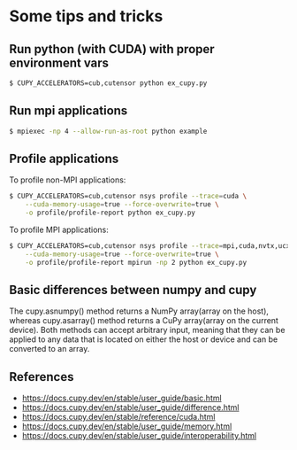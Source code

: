 # Some tips and tricks

## Run python (with CUDA) with proper environment vars

```bash
$ CUPY_ACCELERATORS=cub,cutensor python ex_cupy.py 
```

## Run mpi applications

```bash
$ mpiexec -np 4 --allow-run-as-root python example
```

## Profile applications

To profile non-MPI applications:

```bash
$ CUPY_ACCELERATORS=cub,cutensor nsys profile --trace=cuda \
    --cuda-memory-usage=true --force-overwrite=true \
    -o profile/profile-report python ex_cupy.py
```

To profile MPI applications:

```bash
$ CUPY_ACCELERATORS=cub,cutensor nsys profile --trace=mpi,cuda,nvtx,ucx \
    --cuda-memory-usage=true --force-overwrite=true \
    -o profile/profile-report mpirun -np 2 python ex_cupy.py
```

## Basic differences between numpy and cupy

The cupy.asnumpy() method returns a NumPy array(array on the host), whereas cupy.asarray() method returns a CuPy array(array on the current device). Both methods can accept arbitrary input, meaning that they can be applied to any data that is located on either the host or device and can be converted to an array.

## References

- https://docs.cupy.dev/en/stable/user_guide/basic.html
- https://docs.cupy.dev/en/stable/user_guide/difference.html
- https://docs.cupy.dev/en/stable/reference/cuda.html
- https://docs.cupy.dev/en/stable/user_guide/memory.html
- https://docs.cupy.dev/en/stable/user_guide/interoperability.html
